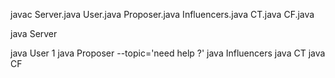 javac Server.java User.java Proposer.java Influencers.java CT.java CF.java 

java Server

java User 1
java Proposer --topic='need help ?'
java Influencers
java CT 
java CF

